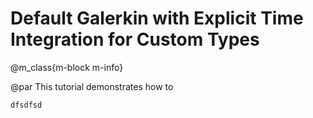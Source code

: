 
# Default Galerkin with Explicit Time Integration for Custom Types

@m_class{m-block m-info}

@par
This tutorial demonstrates how to 


```cpp
dfsdfsd
```
